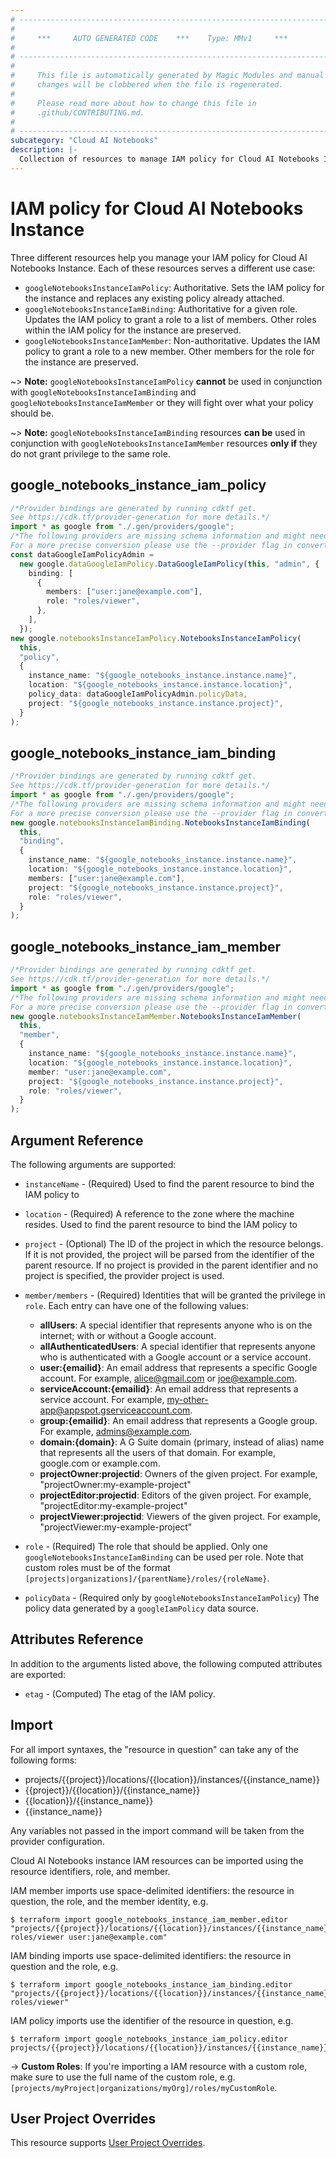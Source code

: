 ```yaml
---
# ----------------------------------------------------------------------------
#
#     ***     AUTO GENERATED CODE    ***    Type: MMv1     ***
#
# ----------------------------------------------------------------------------
#
#     This file is automatically generated by Magic Modules and manual
#     changes will be clobbered when the file is regenerated.
#
#     Please read more about how to change this file in
#     .github/CONTRIBUTING.md.
#
# ----------------------------------------------------------------------------
subcategory: "Cloud AI Notebooks"
description: |-
  Collection of resources to manage IAM policy for Cloud AI Notebooks Instance
---
```


# IAM policy for Cloud AI Notebooks Instance

Three different resources help you manage your IAM policy for Cloud AI Notebooks Instance. Each of these resources serves a different use case:

* `googleNotebooksInstanceIamPolicy`: Authoritative. Sets the IAM policy for the instance and replaces any existing policy already attached.
* `googleNotebooksInstanceIamBinding`: Authoritative for a given role. Updates the IAM policy to grant a role to a list of members. Other roles within the IAM policy for the instance are preserved.
* `googleNotebooksInstanceIamMember`: Non-authoritative. Updates the IAM policy to grant a role to a new member. Other members for the role for the instance are preserved.

\~> **Note:** `googleNotebooksInstanceIamPolicy` **cannot** be used in conjunction with `googleNotebooksInstanceIamBinding` and `googleNotebooksInstanceIamMember` or they will fight over what your policy should be.

\~> **Note:** `googleNotebooksInstanceIamBinding` resources **can be** used in conjunction with `googleNotebooksInstanceIamMember` resources **only if** they do not grant privilege to the same role.

## google\_notebooks\_instance\_iam\_policy

```typescript
/*Provider bindings are generated by running cdktf get.
See https://cdk.tf/provider-generation for more details.*/
import * as google from "./.gen/providers/google";
/*The following providers are missing schema information and might need manual adjustments to synthesize correctly: google.
For a more precise conversion please use the --provider flag in convert.*/
const dataGoogleIamPolicyAdmin =
  new google.dataGoogleIamPolicy.DataGoogleIamPolicy(this, "admin", {
    binding: [
      {
        members: ["user:jane@example.com"],
        role: "roles/viewer",
      },
    ],
  });
new google.notebooksInstanceIamPolicy.NotebooksInstanceIamPolicy(
  this,
  "policy",
  {
    instance_name: "${google_notebooks_instance.instance.name}",
    location: "${google_notebooks_instance.instance.location}",
    policy_data: dataGoogleIamPolicyAdmin.policyData,
    project: "${google_notebooks_instance.instance.project}",
  }
);

```

## google\_notebooks\_instance\_iam\_binding

```typescript
/*Provider bindings are generated by running cdktf get.
See https://cdk.tf/provider-generation for more details.*/
import * as google from "./.gen/providers/google";
/*The following providers are missing schema information and might need manual adjustments to synthesize correctly: google.
For a more precise conversion please use the --provider flag in convert.*/
new google.notebooksInstanceIamBinding.NotebooksInstanceIamBinding(
  this,
  "binding",
  {
    instance_name: "${google_notebooks_instance.instance.name}",
    location: "${google_notebooks_instance.instance.location}",
    members: ["user:jane@example.com"],
    project: "${google_notebooks_instance.instance.project}",
    role: "roles/viewer",
  }
);

```

## google\_notebooks\_instance\_iam\_member

```typescript
/*Provider bindings are generated by running cdktf get.
See https://cdk.tf/provider-generation for more details.*/
import * as google from "./.gen/providers/google";
/*The following providers are missing schema information and might need manual adjustments to synthesize correctly: google.
For a more precise conversion please use the --provider flag in convert.*/
new google.notebooksInstanceIamMember.NotebooksInstanceIamMember(
  this,
  "member",
  {
    instance_name: "${google_notebooks_instance.instance.name}",
    location: "${google_notebooks_instance.instance.location}",
    member: "user:jane@example.com",
    project: "${google_notebooks_instance.instance.project}",
    role: "roles/viewer",
  }
);

```

## Argument Reference

The following arguments are supported:

*   `instanceName` - (Required) Used to find the parent resource to bind the IAM policy to

*   `location` - (Required) A reference to the zone where the machine resides. Used to find the parent resource to bind the IAM policy to

*   `project` - (Optional) The ID of the project in which the resource belongs.
    If it is not provided, the project will be parsed from the identifier of the parent resource. If no project is provided in the parent identifier and no project is specified, the provider project is used.

*   `member/members` - (Required) Identities that will be granted the privilege in `role`.
    Each entry can have one of the following values:
    * **allUsers**: A special identifier that represents anyone who is on the internet; with or without a Google account.
    * **allAuthenticatedUsers**: A special identifier that represents anyone who is authenticated with a Google account or a service account.
    * **user:{emailid}**: An email address that represents a specific Google account. For example, alice@gmail.com or joe@example.com.
    * **serviceAccount:{emailid}**: An email address that represents a service account. For example, my-other-app@appspot.gserviceaccount.com.
    * **group:{emailid}**: An email address that represents a Google group. For example, admins@example.com.
    * **domain:{domain}**: A G Suite domain (primary, instead of alias) name that represents all the users of that domain. For example, google.com or example.com.
    * **projectOwner:projectid**: Owners of the given project. For example, "projectOwner:my-example-project"
    * **projectEditor:projectid**: Editors of the given project. For example, "projectEditor:my-example-project"
    * **projectViewer:projectid**: Viewers of the given project. For example, "projectViewer:my-example-project"

*   `role` - (Required) The role that should be applied. Only one
    `googleNotebooksInstanceIamBinding` can be used per role. Note that custom roles must be of the format
    `[projects|organizations]/{parentName}/roles/{roleName}`.

*   `policyData` - (Required only by `googleNotebooksInstanceIamPolicy`) The policy data generated by
    a `googleIamPolicy` data source.

## Attributes Reference

In addition to the arguments listed above, the following computed attributes are
exported:

* `etag` - (Computed) The etag of the IAM policy.

## Import

For all import syntaxes, the "resource in question" can take any of the following forms:

* projects/{{project}}/locations/{{location}}/instances/{{instance\_name}}
* {{project}}/{{location}}/{{instance\_name}}
* {{location}}/{{instance\_name}}
* {{instance\_name}}

Any variables not passed in the import command will be taken from the provider configuration.

Cloud AI Notebooks instance IAM resources can be imported using the resource identifiers, role, and member.

IAM member imports use space-delimited identifiers: the resource in question, the role, and the member identity, e.g.

```console
$ terraform import google_notebooks_instance_iam_member.editor "projects/{{project}}/locations/{{location}}/instances/{{instance_name}} roles/viewer user:jane@example.com"
```

IAM binding imports use space-delimited identifiers: the resource in question and the role, e.g.

```console
$ terraform import google_notebooks_instance_iam_binding.editor "projects/{{project}}/locations/{{location}}/instances/{{instance_name}} roles/viewer"
```

IAM policy imports use the identifier of the resource in question, e.g.

```console
$ terraform import google_notebooks_instance_iam_policy.editor projects/{{project}}/locations/{{location}}/instances/{{instance_name}}
```

\-> **Custom Roles**: If you're importing a IAM resource with a custom role, make sure to use the
full name of the custom role, e.g. `[projects/myProject|organizations/myOrg]/roles/myCustomRole`.

## User Project Overrides

This resource supports [User Project Overrides](https://registry.terraform.io/providers/hashicorp/google/latest/docs/guides/provider_reference#user_project_override).
